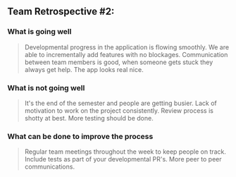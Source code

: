 ## Team Retrospective #2:

### What is going well
> Developmental progress in the application is flowing smoothly.
> We are able to incrementally add features with no blockages.
> Communication between team members is good, when someone gets stuck they always get help.
> The app looks real nice.

### What is not going well
> It's the end of the semester and people are getting busier.
> Lack of motivation to work on the project consistently.
> Review process is shotty at best.
> More testing should be done.

### What can be done to improve the process
> Regular team meetings throughout the week to keep people on track.
> Include tests as part of your developmental PR's.
> More peer to peer communications.